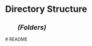 <!DOCTYPE html>
<html>
<head>
<title>README.md</title>
</head>
<body>
	<h1><b>Directory Structure</b></h1>
	<h2>&nbsp;&nbsp;&nbsp;&nbsp;&nbsp;&nbsp;&nbsp;&nbsp;<b><i>(Folders)</i></b></h2>
	


</body>
</html># README
